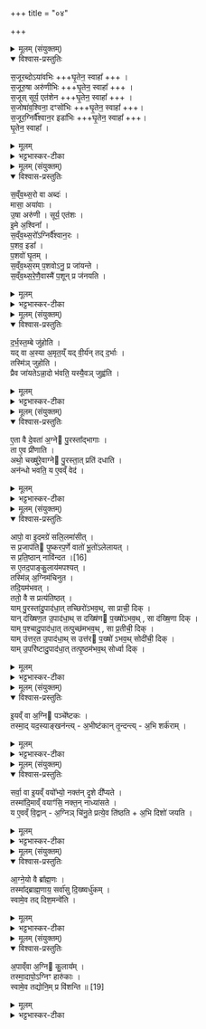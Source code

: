+++
title = "०४"

+++


<details><summary>मूलम् (संयुक्तम्)</summary>

स॒जूरब्दोऽया॑वभिस्स॒जूरु॒षा अरु॑णीभिस्स॒जूस्सूर्य॒ एत॑शेन स॒जोषा॑व॒श्विना॒ दꣳसो॑भिस्स॒जूर॒ग्निर्वै᳚श्वान॒र इडा॑भिर्घृ॒तेन॒ स्वाहा॑
</details>

<details open><summary>विश्वास-प्रस्तुतिः</summary>

स॒जूरब्दोऽया॑वभिः   +++घृ॒तेन॒ स्वाहा᳚ +++ ।  
स॒जूरु॒षा अरु॑णीभिः  +++घृ॒तेन॒ स्वाहा᳚ +++ ।  
स॒जूस् सूर्य॒ एत॑शेन  +++घृ॒तेन॒ स्वाहा᳚ +++ ।  
स॒जोषा॑व॒श्विना॒ दꣳसो॑भिः  +++घृ॒तेन॒ स्वाहा᳚ +++।  
स॒जूर॒ग्निर्वै᳚श्वान॒र इडा॑भिः  +++घृ॒तेन॒ स्वाहा᳚ +++।  
घृ॒तेन॒ स्वाहा᳚ ।  
</details>

<details><summary>मूलम्</summary>

स॒जूरब्दोऽया॑वभिः   +++घृ॒तेन॒ स्वाहा᳚ +++ ।  
स॒जूरु॒षा अरु॑णीभिः  +++घृ॒तेन॒ स्वाहा᳚ +++ ।  
स॒जूस् सूर्य॒ एत॑शेन  +++घृ॒तेन॒ स्वाहा᳚ +++ ।  
स॒जोषा॑व॒श्विना॒ दꣳसो॑भिः  +++घृ॒तेन॒ स्वाहा᳚ +++।  
स॒जूर॒ग्निर्वै᳚श्वान॒र इडा॑भिः  +++घृ॒तेन॒ स्वाहा᳚ +++।  
घृ॒तेन॒ स्वाहा᳚ ।  
</details>

<details><summary>भट्टभास्कर-टीका</summary>

1दर्भस्तम्बे स्नुवाहुतीरभिजुहेति - सजूरब्द इत्यादिभिः ॥ वाक्यस्यापरिसमाप्तत्वात् घृतेन स्वाहेति सर्वत्रानुषज्यते । सर्वा एकपदाः त्रिष्टुभः । अन्त्याधिकाक्षरा । केचिद्व्रतेनेत्यस्मादनुषङ्गाद्याश्चतस्रो गायत्रीराहुः । सजूस्समानप्रीतिरब्दः संवत्सरः । केन अयावभिः मासैः ते हि संवत्सरान्न यान्ति । तादृशो ह्यब्दः प्रजानां समृद्ध्यै भवति । 'संवत्सरो वा अब्दो मासा अयावाः' इति ब्राह्मणम् । यातेः 'आतो मनिन्' इति वनिप् । ब्राह्मणे त्वौणादिको वप्रत्ययः । जुषेः क्विपि 'ससजुषोरुः' इति रुत्वम् । 'समानस्य छन्दसि' इति सभावः, 'परादिश्छन्दसि' इत्युत्तरपदान्तोदात्तत्वम् । सजूरब्दो यावभिर्यथा भवति तदनुरूपं घृतेन स्वाहुतं करोति दर्भस्तम्बमभिजुहोति । एतेन शिष्टं व्याख्यातम् । उषाः प्रसिद्धाः अरुण्यो गावः ता हि तत्र मोदन्ते । सा च तादृशी प्रजानां भूतये भवति । एतशेन श्वेतेन सजूस्सूर्यः प्रजानां पुष्ट्यै भवति । अश्विनौ द्यावापृथिव्यौ व्यापकेनादित्येन तद्वत्यौ । 'इमे अश्विना' इति च ब्राह्मणम् । अश्वित्वेन स्तुतेः पुल्लिङ्गता । तौ सजोषसौ दंसोभि. आश्चर्थकर्मभिर्जन्तुभिः सजोषाः वैश्यानरोग्निस्संवत्सरात्मा इडाभिः पशुभिस्सजूः ॥
</details>

<details><summary>मूलम् (संयुक्तम्)</summary>

सव्ँवथ्स॒रो वा अब्दो॒ मासा॒ अया॑वा उ॒षा अरु॑णी॒ सूर्य॒ एत॑श इ॒मे अ॒श्विना॑ सव्ँवथ्स॒रो᳚ऽग्निर्वै᳚श्वान॒र प॒शव॒ इडा॑ प॒शवो॑ घृ॒तꣳ स॑व्ँवथ्स॒रम्प॒शवोऽनु॒ प्र जा॑यन्ते सव्ँवथ्स॒रेणै॒वास्मै॑ प॒शून्प्र ज॑नयति
</details>

<details open><summary>विश्वास-प्रस्तुतिः</summary>

स॒व्ँव॒थ्स॒रो वा अब्दः॑ ।  
मासा॒ अया॑वाः ।  
उ॒षा अरु॑णी । सूर्य॒ एत॑शः ।  
इ॒मे अ॒श्विना᳚ ।  
स॒व्ँव॒थ्स॒रो᳚ऽग्निर्वै᳚श्वान॒रः ।  
प॒शव॒ इडा᳚ ।  
प॒शवो॑ घृ॒तम् ।  
स॒व्ँव॒थ्स॒रम् प॒शवोऽनु॒ प्र जा॑यन्ते ।  
स॒व्ँव॒थ्स॒रे॒णै॒वास्मै॑ प॒शून् प्र ज॑नयति ।  
</details>

<details><summary>मूलम्</summary>

स॒व्ँव॒थ्स॒रो वा अब्दः॑ ।  
मासा॒ अया॑वाः ।  
उ॒षा अरु॑णी । सूर्य॒ एत॑शः ।  
इ॒मे अ॒श्विना᳚ ।  
स॒व्ँव॒थ्स॒रो᳚ऽग्निर्वै᳚श्वान॒रः ।  
प॒शव॒ इडा᳚ ।  
प॒शवो॑ घृ॒तम् ।  
स॒व्ँव॒थ्स॒रम् प॒शवोऽनु॒ प्र जा॑यन्ते ।  
स॒व्ँव॒थ्स॒रे॒णै॒वास्मै॑ प॒शून् प्र ज॑नयति ।  
</details>

<details><summary>भट्टभास्कर-टीका</summary>

2अत्रैव ब्राह्मणं - संवत्सरो वा इत्यादि ॥ पदद्वयं व्याचष्टे - संवत्सरो वा अब्दो मासा अयावा इति । उषा अरुणीः सूर्य एतश इति । स्वरूपमात्रोपादानेन निगदसिद्वा एवैत इति दर्शयति । इमे इति । इयं चासौ च इमे द्यावापृथिव्यौ । 'त्यदादीनां यत्परम्' इतीदमश्शेषः । संवत्सरोग्निरित्यादि । गतम् । पशवो घृतमिति । तद्धेतुत्वात् संवत्सरमनुप्रजायन्ते पशवः । लक्षणेऽनोः कर्मप्रवचनीयत्वम् । संवत्सरेणेति । संवत्सरत्वाद्वैश्वानरस्य अग्नेः ॥
</details>

<details><summary>मूलम् (संयुक्तम्)</summary>

दर्भस्त॒म्बे जु॑होति॒ यत् [15]  
वा अ॒स्या अ॒मृत॒य्ँयद्वी॒र्य॑न्तद्द॒र्भास्तस्मि॑ञ्जुहोति॒ प्रैव जा॑यतेऽन्ना॒दो भ॑वति॒ यस्यै॒वञ्जुह्व॑त्य्...
</details>

<details open><summary>विश्वास-प्रस्तुतिः</summary>

द॒र्भ॒स्त॒म्बे जु॑होति ।  
यद् वा अ॒स्या अ॒मृत॒य्ँ यद् वी॒र्य॑न् तद् द॒र्भाः ।  
तस्मि॑ञ् जुहोति ।  
प्रैव जा॑यतेऽन्ना॒दो भ॑वति॒ यस्यै॒वञ् जुह्व॑ति ।  
</details>

<details><summary>मूलम्</summary>

द॒र्भ॒स्त॒म्बे जु॑होति ।  
यद् वा अ॒स्या अ॒मृत॒य्ँ यद् वी॒र्य॑न् तद् द॒र्भाः ।  
तस्मि॑ञ् जुहोति ।  
प्रैव जा॑यतेऽन्ना॒दो भ॑वति॒ यस्यै॒वञ् जुह्व॑ति ।  
</details>

<details><summary>भट्टभास्कर-टीका</summary>

3दर्भस्तम्ब इति ॥ एतैर्मन्त्रैः । यद्वा इत्यादि । गतम् । अमृतं अमरणहेतुः ॥
</details>

<details><summary>मूलम् (संयुक्तम्)</summary>

ए॒ता वै दे॒वता॑ अ॒ग्ने पु॒रस्ता᳚द्भागा॒स्ता ए॒व प्री॑णा॒त्यथो॒ चख्षु॑रे॒वाग्ने पु॒रस्ता॒त्प्रति॑ दधा॒त्यन॑न्धो भवति॒ य ए॒वव्ँवेद...
</details>

<details open><summary>विश्वास-प्रस्तुतिः</summary>

ए॒ता वै दे॒वता॑ अ॒ग्ने पु॒रस्ता᳚द्भागाः ।  
ता ए॒व प्री॑णाति ।  
अथो॒ चख्षु॑रे॒वाग्ने पु॒रस्ता॒त् प्रति॑ दधाति ।  
अन॑न्धो भवति॒ य ए॒वव्ँ वेद॑ ।  
</details>

<details><summary>मूलम्</summary>

ए॒ता वै दे॒वता॑ अ॒ग्ने पु॒रस्ता᳚द्भागाः ।  
ता ए॒व प्री॑णाति ।  
अथो॒ चख्षु॑रे॒वाग्ने पु॒रस्ता॒त् प्रति॑ दधाति ।  
अन॑न्धो भवति॒ य ए॒वव्ँ वेद॑ ।  
</details>

<details><summary>भट्टभास्कर-टीका</summary>

4एता वा इति ॥ अब्दादयो देवता अग्नेरपि पूर्वभागभाजः ताः प्रीणयत्यनेन होमेन । अपि च पुरस्ताद्धोमेनाग्नेः चक्षुः प्रतिदधाति । एवं वेदिताऽप्यनन्धो भवति, कि पुनः कर्ता ॥
</details>

<details><summary>मूलम् (संयुक्तम्)</summary>

आपो॒ वा इ॒दमग्रे॑ सलि॒लमा॑सी॒थ्स प्र॒जाप॑ति पुष्करप॒र्णे वातो॑ भू॒तो॑ऽलेलाय॒थ्सः [16]  
प्र॒ति॒ष्ठान्नावि॑न्द॒त स ए॒तद॒पाङ्कु॒लाय॑मपश्य॒त्तस्मि॑न्न॒ग्निम॑चिनुत॒ तदि॒यम॑भव॒त्ततो॒ वै स प्रत्य॑तिष्ठ॒द्याम्पु॒रस्ता॑दु॒पाद॑धा॒त्तच्छिरो॑ऽभव॒थ्सा प्राची॒ दिग्यान्द॑ख्षिण॒त उ॒पाद॑धा॒थ्स दख्षि॑ण प॒ख्षो॑ऽभव॒थ्सा द॑ख्षि॒णा दिग्याम्प॒श्चादु॒पाद॑धा॒त्तत्पुच्छ॑मभव॒थ्सा प्र॒तीची॒ दिग्यामु॑त्तर॒त उ॒पाद॑धात् [17]  
स उत्त॑र प॒ख्षो॑ऽभव॒थ्सोदी॑ची॒ दिग्यामु॒परि॑ष्टादु॒पाद॑धा॒त्तत्पृ॒ष्ठम॑भव॒थ्सोर्ध्वा दिग्...
</details>

<details open><summary>विश्वास-प्रस्तुतिः</summary>

आपो॒ वा इ॒दमग्रे॑ सलि॒लमा॑सीत् ।  
स प्र॒जाप॑ति पुष्करप॒र्णे वातो॑ भू॒तो॑ऽलेलायत् ।  
स प्र॒ति॒ष्ठान् नावि॑न्दत ।[16]  
स ए॒तद॒पाङ्कु॒लाय॑मपश्यत् ।  
तस्मि॑न्न् अ॒ग्निम॑चिनुत ।  
तदि॒यम॑भवत् ।  
ततो॒ वै स प्रत्य॑तिष्ठत् ।  
याम् पु॒रस्ता॑दु॒पाद॑धा॒त् तच्छिरो॑ऽभव॒थ्, सा प्राची॒ दिक् ।  
यान् द॑ख्षिण॒त उ॒पाद॑धा॒थ् स दख्षि॑ण प॒ख्षो॑ऽभव॒थ् , सा द॑ख्षि॒णा दिक् ।  
याम् प॒श्चादु॒पाद॑धा॒त् तत्पुच्छ॑मभव॒थ् , सा प्र॒तीची॒ दिक् ।  
याम् उ॑त्तर॒त उ॒पाद॑धा॒थ् स उत्त॑र प॒ख्षो॑ ऽभव॒थ् सोदी॑ची॒ दिक् ।  
याम् उ॒परि॑ष्टादु॒पाद॑धा॒त् तत्पृ॒ष्ठम॑भव॒थ् सोर्ध्वा दिक् ।  
</details>

<details><summary>मूलम्</summary>

आपो॒ वा इ॒दमग्रे॑ सलि॒लमा॑सीत् ।  
स प्र॒जाप॑ति पुष्करप॒र्णे वातो॑ भू॒तो॑ऽलेलायत् ।  
स प्र॒ति॒ष्ठान् नावि॑न्दत ।[16]  
स ए॒तद॒पाङ्कु॒लाय॑मपश्यत् ।  
तस्मि॑न्न् अ॒ग्निम॑चिनुत ।  
तदि॒यम॑भवत् ।  
ततो॒ वै स प्रत्य॑तिष्ठत् ।  
याम् पु॒रस्ता॑दु॒पाद॑धा॒त् तच्छिरो॑ऽभव॒थ्, सा प्राची॒ दिक् ।  
यान् द॑ख्षिण॒त उ॒पाद॑धा॒थ् स दख्षि॑ण प॒ख्षो॑ऽभव॒थ् , सा द॑ख्षि॒णा दिक् ।  
याम् प॒श्चादु॒पाद॑धा॒त् तत्पुच्छ॑मभव॒थ् , सा प्र॒तीची॒ दिक् ।  
याम् उ॑त्तर॒त उ॒पाद॑धा॒थ् स उत्त॑र प॒ख्षो॑ ऽभव॒थ् सोदी॑ची॒ दिक् ।  
याम् उ॒परि॑ष्टादु॒पाद॑धा॒त् तत्पृ॒ष्ठम॑भव॒थ् सोर्ध्वा दिक् ।  
</details>

<details><summary>भट्टभास्कर-टीका</summary>

5आपो वा इत्यादि ॥ चित्यत्वेन पृथिव्यास्स्तुतिः । इदं विश्वं अग्रे आदौ सलिलमात्रमासीत् प्रत्यस्तमितसमस्तविकारं सर्वमादौ सलिलमेवासीत् । यदिदमब्विकारं सर्वं आदौ सलिलमेवासीत् । तदानीं प्रजापतिः पुष्करपर्णे पद्मपत्रे तत्प्रभवे वातो भूतः वात इव भूत्वा अलेलायात् । लीयतेर्यङ्लुगन्तात् लुङि व्यत्ययेन शप्, वृद्धिश्च । लेलेतिवा कण्ड्वादिः । तदानीं प्रतिष्ठामवस्थितां नाविन्दत नालभत पुष्करपर्णस्य लोलत्वादात्मनश्च वातभूतत्वात् । स तदानीमेव अपां कुलायं शैवलमित्यपश्यत् फेनमित्यमन्यत । तस्मिन्नग्निमचिनुत तदियं पृथिवी जाता । प्रजापतिश्च तत्र प्रतिष्ठितोऽभवत् । तत्र यामिष्टकां पूर्वस्यां दिश्युपादधात् तदस्याग्नेश्शिरोभवत् प्रथमोऽत्पन्नत्वात् । ततः प्रभृति सा प्राची दिगासीत् । यां दक्षिणत इत्यादि । गतम् ॥
</details>

<details><summary>मूलम् (संयुक्तम्)</summary>

इ॒यव्ँ वा अ॒ग्नि पञ्चे᳚ष्टक॒स्तस्मा॒द्यद॒स्याङ्खन॑न्त्य॒भीष्ट॑कान्तृ॒न्दन्त्य॒भि शर्क॑रा॒ꣳ॒...
</details>

<details open><summary>विश्वास-प्रस्तुतिः</summary>

इ॒यव्ँ  वा अ॒ग्नि पञ्चे᳚ष्टकः ।  
तस्मा॒द् यद॒स्याङ्खन॑न्त्य् - अ॒भीष्ट॑कान् तृ॒न्दन्त्य् - अ॒भि शर्क॑राम् ।  
</details>

<details><summary>मूलम्</summary>

इ॒यव्ँ  वा अ॒ग्नि पञ्चे᳚ष्टकः ।  
तस्मा॒द् यद॒स्याङ्खन॑न्त्य् - अ॒भीष्ट॑कान् तृ॒न्दन्त्य् - अ॒भि शर्क॑राम् ।  
</details>

<details><summary>भट्टभास्कर-टीका</summary>

6इयं वा इति ॥ इयं पृथिवी पञ्चेष्टकोग्निः तस्मादस्यां यत्खनन्ति तदिष्टकामभिक्रन्दन्ति पूर्वं प्रजापतिनोपहितामच्छिद्रं यन्ति । उ तृदिर् हिंसानादरयोः, रौधादिकः । अभिशर्करामिति । तृन्दन्तीत्येव ॥
</details>

<details><summary>मूलम् (संयुक्तम्)</summary>

सर्वा॒ वा इ॒यव्ँवयो᳚भ्यो॒ नक्त॑न्दृ॒शे दी᳚प्यते॒ तस्मा॑दि॒माव्ँवयाꣳ॑सि॒ नक्त॒न्नाध्या॑सते॒ य ए॒वव्ँवि॒द्वान॒ग्निञ्चि॑नु॒ते प्रत्ये॒व [18]  
ति॒ष्ठ॒त्य॒भि दिशो॑ जयत्य्...
</details>

<details open><summary>विश्वास-प्रस्तुतिः</summary>

सर्वा॒ वा इ॒यव्ँ वयो᳚भ्यो॒ नक्त॑न् दृ॒शे दी᳚प्यते ।  
तस्मा॑दि॒माव्ँ वयाꣳ॑सि॒ नक्त॒न् नाध्या॑सते ।  
य ए॒वव्ँ वि॒द्वान् - अ॒ग्निञ् चि॑नु॒ते प्रत्ये॒व ति॑ष्ठति + अ॒भि दिशो॑ जयति ।  
</details>

<details><summary>मूलम्</summary>

सर्वा॒ वा इ॒यव्ँ वयो᳚भ्यो॒ नक्त॑न् दृ॒शे दी᳚प्यते ।  
तस्मा॑दि॒माव्ँ वयाꣳ॑सि॒ नक्त॒न् नाध्या॑सते ।  
य ए॒वव्ँ वि॒द्वान् - अ॒ग्निञ् चि॑नु॒ते प्रत्ये॒व ति॑ष्ठति + अ॒भि दिशो॑ जयति ।  
</details>

<details><summary>भट्टभास्कर-टीका</summary>

7इदानीं पृथिव्या अग्नित्वं लोकवृत्तान्तेन विप्रतिपन्नान् प्रति समर्थयते - सर्वा वा इति ॥ सर्वेयं पृथिवी रात्रौ पक्षिभ्यो दीप्यते प्रकाशते दृशे द्रष्टुं यथा सर्वां पृथिवीं वयांसि पश्यन्ति । तस्मादिमां रात्रौ नाध्यासते वयांसि वृक्षादावेव शेरते भयात् । तस्मादेवं ज्ञात्वा चिन्वानः प्रतितिष्ठत्येव, दिशश्चाभिजयति ॥
</details>

<details><summary>मूलम् (संयुक्तम्)</summary>

आग्ने॒यो वै ब्रा᳚ह्म॒णस्तस्मा᳚द्ब्राह्म॒णाय॒ सर्वा॑सु दि॒ख्ष्वर्धु॑क॒॒ स्वामे॒व तद्दिश॒मन्वे᳚त्य्...
</details>

<details open><summary>विश्वास-प्रस्तुतिः</summary>

आ॒ग्ने॒यो वै ब्रा᳚ह्म॒णः ।  
तस्मा᳚द्ब्राह्म॒णाय॒ सर्वा॑सु दि॒ख्ष्वर्धु॑कम् ।  
स्वामे॒व तद् दिश॒मन्वे॑ति ।  
</details>

<details><summary>मूलम्</summary>

आ॒ग्ने॒यो वै ब्रा᳚ह्म॒णः ।  
तस्मा᳚द्ब्राह्म॒णाय॒ सर्वा॑सु दि॒ख्ष्वर्धु॑कम् ।  
स्वामे॒व तद् दिश॒मन्वे॑ति ।  
</details>

<details><summary>भट्टभास्कर-टीका</summary>

8आग्नेयो वा इत्यादि ॥ उक्तं 'इयं वा अग्निः' इति । यस्मादेवं तस्मादाग्नेयस्य अग्निना सहोत्पन्नत्वात् नित्यमग्निना सम्बन्धोऽस्य ब्राह्मणस्य । 'सर्वत्राग्निकलिभ्याम्' इति ढक् । सर्वासु दिक्षु गमनमर्धुकम् ऋद्धिशीलमग्नित्वात् सर्वासां दिशाम् । तदेवाह - स्वामेव आत्मभूतामेव दिशमत्येति अनु गच्छति । स्वार्थिक उकञ् ॥
</details>

<details><summary>मूलम् (संयुक्तम्)</summary>

अ॒पाव्ँवा अ॒ग्नि कु॒लाय॒न्तस्मा॒दापो॒ऽग्निꣳ हारु॑का॒स्स्वामे॒व तद्योनि॒म्प्र वि॑शन्ति ॥ [19]  
</details>

<details open><summary>विश्वास-प्रस्तुतिः</summary>

अ॒पाव्ँवा अ॒ग्नि कु॒लाय᳚म् ।  
तस्मा॒दापो॒ऽग्निꣳ हारु॑काः ।  
स्वामे॒व तद्योनि॒म् प्र वि॑शन्ति ॥ [19]  
</details>

<details><summary>मूलम्</summary>

अ॒पाव्ँवा अ॒ग्नि कु॒लाय᳚म् ।  
तस्मा॒दापो॒ऽग्निꣳ हारु॑काः ।  
स्वामे॒व तद्योनि॒म् प्र वि॑शन्ति ॥ [19]  
</details>

<details><summary>भट्टभास्कर-टीका</summary>

9अपां वा इत्यादि ॥ उक्तमेवार्थं प्रत्यक्षेण समर्थयते । यस्मादपामग्निः कुलायं निवासस्थानं उक्तेन न्यायेन पृथिव्या अग्नित्वात् तादर्थ्याद्वा अपां 'अग्नेरापः' इति ततो निर्गतत्वात् । तस्मादापोऽग्निं हारुकाः अग्निं हुत्वा तमनुप्रविशन्तीः पश्याम औष्ण्योपलम्भात् पृथिवीं चानुप्रविशन्तीः पश्यामः । पूर्ववदुकञ्, 'न लोकाव्यय' इति षष्ठीप्रतिषेधः । ततः स्वामेव योनिं निवासं कारणं वा अनुप्रविशन्ति । तस्मादुपपन्नमस्याग्नित्वमिति ॥


इति पञ्चमकाण्डे षष्ठप्रश्ने चतुर्थोनुवाकः ॥  
</details>
